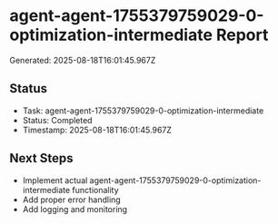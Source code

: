 # agent-agent-1755379759029-0-optimization-intermediate Report

Generated: 2025-08-18T16:01:45.967Z

## Status
- Task: agent-agent-1755379759029-0-optimization-intermediate
- Status: Completed
- Timestamp: 2025-08-18T16:01:45.967Z

## Next Steps
- Implement actual agent-agent-1755379759029-0-optimization-intermediate functionality
- Add proper error handling
- Add logging and monitoring
